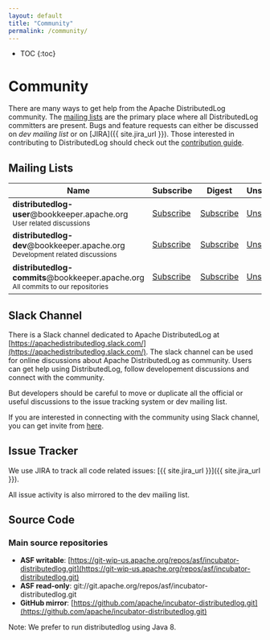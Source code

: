 ```yaml
---
layout: default
title: "Community"
permalink: /community/
---
```


* TOC
{:toc}

# Community

There are many ways to get help from the Apache DistributedLog community. The [mailing lists](#mailing-lists) are the primary place where all DistributedLog committers are present. Bugs and feature requests can either be discussed on *dev mailing list* or on [JIRA]({{ site.jira_url }}). Those interested in contributing to DistributedLog should check out the [contribution guide](how-to-contribute.html).

## Mailing Lists

<table class="table table-striped">
  <thead>
    <th class="text-center">Name</th>
    <th class="text-center">Subscribe</th>
    <th class="text-center">Digest</th>
    <th class="text-center">Unsubscribe</th>
    <th class="text-center">Post</th>
    <th class="text-center">Archive</th>
  </thead>
  <tr>
    <td>
      <strong>﻿distributedlog-user</strong>@bookkeeper.apache.org<br>
      <small>User related discussions</small>
    </td>
    <td class="text-center"><i class="fa fa-pencil-square-o"></i> <a href="mailto:distributedlog-user-subscribe@bookkeeper.apache.org">Subscribe</a></td>
    <td class="text-center"><i class="fa fa-pencil-square-o"></i> <a href="mailto:distributedlog-user-digest-subscribe@bookkeeper.apache.org">Subscribe</a></td>
    <td class="text-center"><i class="fa fa-pencil-square-o"></i> <a href="mailto:distributedlog-user-unsubscribe@bookkeeper.apache.org">Unsubscribe</a></td>
    <td class="text-center"><i class="fa fa-pencil-square-o"></i> <a href="mailto:distributedlog-user@bookkeeper.apache.org">Post</a></td>
    <td class="text-center">
      <a href="http://mail-archives.apache.org/mod_mbox/bookkeeper-distributedlog-user/">Archives</a> <br>
    </td>
  </tr>
  <tr>
    <td>
      <strong>distributedlog-dev</strong>@bookkeeper.apache.org<br>
      <small>Development related discussions</small>
    </td>
    <td class="text-center"><i class="fa fa-pencil-square-o"></i> <a href="mailto:distributedlog-dev-subscribe@bookkeeper.apache.org">Subscribe</a></td>
    <td class="text-center"><i class="fa fa-pencil-square-o"></i> <a href="mailto:distributedlog-dev-digest-subscribe@bookkeeper.apache.org">Subscribe</a></td>
    <td class="text-center"><i class="fa fa-pencil-square-o"></i> <a href="mailto:distributedlog-dev-unsubscribe@bookkeeper.apache.org">Unsubscribe</a></td>
    <td class="text-center"><i class="fa fa-pencil-square-o"></i> <a href="mailto:distributedlog-dev@bookkeeper.apache.org">Post</a></td>
    <td class="text-center">
      <a href="http://mail-archives.apache.org/mod_mbox/bookkeeper-distributedlog-dev/">Archives</a> <br>
    </td>
  </tr>
<tr>
    <td>
      <strong>distributedlog-commits</strong>@bookkeeper.apache.org<br>
      <small>All commits to our repositories</small>
    </td>
    <td class="text-center"><i class="fa fa-pencil-square-o"></i> <a href="mailto:distributedlog-commits-subscribe@bookkeeper.apache.org">Subscribe</a></td>
    <td class="text-center"><i class="fa fa-pencil-square-o"></i> <a href="mailto:distributedlog-commits-digest-subscribe@bookkeeper.apache.org">Subscribe</a></td>
    <td class="text-center"><i class="fa fa-pencil-square-o"></i> <a href="mailto:distributedlog-commits-unsubscribe@bookkeeper.apache.org">Unsubscribe</a></td>
    <td class="text-center"><i class="fa fa-pencil-square-o"></i> <i>Read only list</i></td>
    <td class="text-center"><a href="http://mail-archives.apache.org/mod_mbox/bookkeeper-distributedlog-commits/">Archives</a></td>
  </tr>
</table>

## Slack Channel

There is a Slack channel dedicated to Apache DistributedLog at [https://apachedistributedlog.slack.com/](https://apachedistributedlog.slack.com/). The slack channel can be used for online discussions about Apache DistributedLog as community. Users can get help using DistributedLog, follow developement discussions and connect with the community.

But developers should be careful to move or duplicate all the official or useful discussions to the issue tracking system or dev mailing list.

If you are interested in connecting with the community using Slack channel, you can get invite from [here](https://getdl-slack.herokuapp.com/).

## Issue Tracker

We use JIRA to track all code related issues: [{{ site.jira_url }}]({{ site.jira_url }}).

All issue activity is also mirrored to the dev mailing list.

## Source Code

### Main source repositories

- **ASF writable**: [https://git-wip-us.apache.org/repos/asf/incubator-distributedlog.git](https://git-wip-us.apache.org/repos/asf/incubator-distributedlog.git)
- **ASF read-only**: git://git.apache.org/repos/asf/incubator-distributedlog.git
- **GitHub mirror**: [https://github.com/apache/incubator-distributedlog.git](https://github.com/apache/incubator-distributedlog.git)

Note: We prefer to run distributedlog using Java 8.
